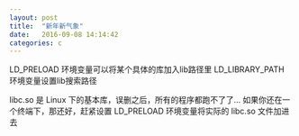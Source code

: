 ```yaml
---
layout: post
title:  "新年新气象"
date:   2016-09-08 14:14:42
categories: c
---
```


LD_PRELOAD 环境变量可以将某个具体的库加入lib路径里
LD_LIBRARY_PATH 环境变量设置lib搜索路径

libc.so 是 Linux 下的基本库，误删之后，所有的程序都跑不了了...
如果你还在一个终端下，那还好，赶紧设置 LD_PRELOAD 环境变量将实际的 libc.so 文件加进去

[jekyll-gh]: https://github.com/jekyll/jekyll
[jekyll]:    http://jekyllrb.com

